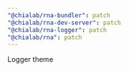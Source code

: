 ```yaml
---
"@chialab/rna-bundler": patch
"@chialab/rna-dev-server": patch
"@chialab/rna-logger": patch
"@chialab/rna": patch
---
```


Logger theme
